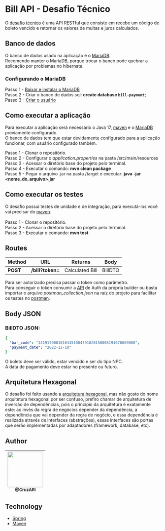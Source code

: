# Bill API - Desafio Técnico
O [desafio técnico](https://platformbuilders.notion.site/Desafio-T-cnico-483464fe010e4122b88499f4b3d625d9) é uma API RESTful que consiste em recebe um código de boleto vencido e retornar os valores de multas e juros calculados. 

## Banco de dados
O banco de dados usado na aplicação é o [MariaDB](https://mariadb.org/). <br>
Recomendo manter o MariaDB, porque trocar o banco pode quebrar a aplicação por problemas no hibernate. <br>

### Configurando o MariaDB
Passo 1 - [Baixar e instalar o MariaDB](https://mariadb.com/kb/en/getting-installing-and-upgrading-mariadb/) <br>
Passo 2 - Criar o banco de dados sql: **create database `bill-payment`;** <br>
Passo 3 - [Criar o usuário](https://mariadb.com/kb/en/create-user/) <br>

## Como executar a aplicação
Para executar a aplicação será necessário o Java 17, [maven](https://maven.apache.org/) e o [MariaDB](https://mariadb.org/) previamente configurado. <br>
O banco de dados tem que estar devidamente configurado para a aplicação funcionar, com usuário configurado também.

Passo 1 - Clonar o repositório. <br>
Passo 2 - Configurar o *application.properties* na pasta /src/main/resources <br>
Passo 3 - Acessar o diretório base do projeto pelo terminal. <br>
Passo 4 - Executar o comando: **mvn clean package** <br>
Passo 5 - Pegar o arquivo .jar na pasta /target e executar: **java -jar <nome_do_arquivo>.jar**
 
## Como executar os testes
O desafio possui testes de unidade e de integração, para executá-los você vai precisar do [maven](https://maven.apache.org/). <br>
<br>
Passo 1 - Clonar o repositório. <br>
Passo 2 - Acessar o diretório base do projeto pelo terminal. <br>
Passo 3 - Executar o comando: **mvn test** <br>

## Routes
| Method		| URL 							| Returns 				| Body 				| 
| --- 			| --- 							| --- 						| --- 				| 
| **POST**	| **/bill?token=** 	| Calculated Bill	| BillDTO			| 

Para ser autorizado precisa passar o token como parâmetro. <br>
Para conseguir o token consumir a [API](https://vagas.builders/api/builders/auth/tokens) de Auth da própria builder ou basta importar o arquivo *postman_collection.json* na raíz do projeto para facilitar os testes no [postman](https://www.postman.com/). <br>

## Body JSON

### BillDTO JSON:
```yaml
{
  "bar_code": "34191790010104351004791020150008191070069000",
  "payment_date": "2022-12-18"
}
```
O boleto deve ser válido, estar vencido e ser do tipo NPC. <br>
A data de pagamento deve estar no presente ou futuro. <br>

## Arquitetura Hexagonal
O desafio foi feito usando a [arquitetura hexagonal](https://en.wikipedia.org/wiki/Hexagonal_architecture_(software)), mas não gosto do nome arquitetura hexagonal por ser confuso, prefiro chamar de arquitetura de inversão de dependências, pois o princípio da arquitetura é exatamente este: ao invés da regra de negócios depender da dependência, a dependência que vai depender da regra de negócio, e essa dependência é realizada através de interfaces (abstrações), essas interfaces são portas que serão implementadas por adaptadores (framework, database, etc).

## Author
| [<img src="https://github.com/cruzapi.png?size=115" width=115><br><sub>@CruzAPI</sub>](https://github.com/cruzapi) |
| :---: |

## Technology

- [Spring](https://spring.io/)
- [Maven](https://maven.apache.org/)
